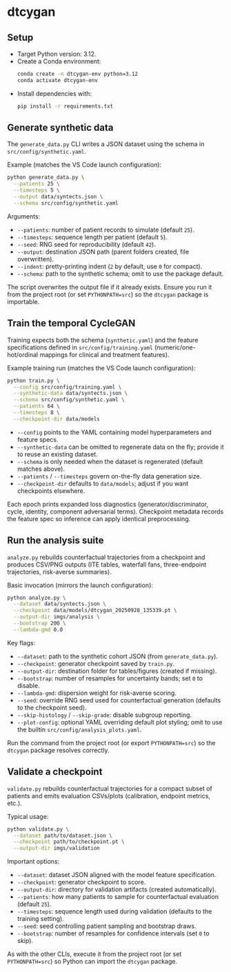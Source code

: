 # dtcygan

## Setup
- Target Python version: 3.12.
- Create a Conda environment:
  ```bash
  conda create -n dtcygan-env python=3.12
  conda activate dtcygan-env
  ```
- Install dependencies with:
  ```bash
  pip install -r requirements.txt
  ```

## Generate synthetic data
The `generate_data.py` CLI writes a JSON dataset using the schema in `src/config/synthetic.yaml`.

Example (matches the VS Code launch configuration):

```bash
python generate_data.py \
  --patients 25 \
  --timesteps 5 \
  --output data/syntects.json \
  --schema src/config/synthetic.yaml
```

Arguments:

- `--patients`: number of patient records to simulate (default `25`).
- `--timesteps`: sequence length per patient (default `5`).
- `--seed`: RNG seed for reproducibility (default `42`).
- `--output`: destination JSON path (parent folders created, file overwritten).
- `--indent`: pretty-printing indent (`2` by default, use `0` for compact).
- `--schema`: path to the synthetic schema; omit to use the package default.

The script overwrites the output file if it already exists. Ensure you run it from the project root (or set `PYTHONPATH=src`) so the `dtcygan` package is importable.

## Train the temporal CycleGAN
Training expects both the schema (`synthetic.yaml`) and the feature specifications defined in `src/config/training.yaml` (numeric/one-hot/ordinal mappings for clinical and treatment features).

Example training run (matches the VS Code launch configuration):

```bash
python train.py \
  --config src/config/training.yaml \
  --synthetic-data data/syntects.json \
  --schema src/config/synthetic.yaml \
  --patients 64 \
  --timesteps 8 \
  --checkpoint-dir data/models
```

- `--config` points to the YAML containing model hyperparameters and feature specs.
- `--synthetic-data` can be omitted to regenerate data on the fly; provide it to reuse an existing dataset.
- `--schema` is only needed when the dataset is regenerated (default matches above).
- `--patients` / `--timesteps` govern on-the-fly data generation size.
- `--checkpoint-dir` defaults to `data/models`; adjust if you want checkpoints elsewhere.

Each epoch prints expanded loss diagnostics (generator/discriminator, cycle, identity, component adversarial terms). Checkpoint metadata records the feature spec so inference can apply identical preprocessing.

## Run the analysis suite
`analyze.py` rebuilds counterfactual trajectories from a checkpoint and produces CSV/PNG outputs (ITE tables, waterfall fans, three-endpoint trajectories, risk-averse summaries).

Basic invocation (mirrors the launch configuration):

```bash
python analyze.py \
  --dataset data/syntects.json \
  --checkpoint data/models/dtcygan_20250928_135339.pt \
  --output-dir imgs/analysis \
  --bootstrap 200 \
  --lambda-gmd 0.0
```

Key flags:

- `--dataset`: path to the synthetic cohort JSON (from `generate_data.py`).
- `--checkpoint`: generator checkpoint saved by `train.py`.
- `--output-dir`: destination folder for tables/figures (created if missing).
- `--bootstrap`: number of resamples for uncertainty bands; set `0` to disable.
- `--lambda-gmd`: dispersion weight for risk-averse scoring.
- `--seed`: override RNG seed used for counterfactual generation (defaults to the checkpoint seed).
- `--skip-histology` / `--skip-grade`: disable subgroup reporting.
- `--plot-config`: optional YAML overriding default plot styling; omit to use the builtin `src/config/analysis_plots.yaml`.

Run the command from the project root (or export `PYTHONPATH=src`) so the `dtcygan` package resolves correctly.

## Validate a checkpoint
`validate.py` rebuilds counterfactual trajectories for a compact subset of patients and emits evaluation CSVs/plots (calibration, endpoint metrics, etc.).

Typical usage:

```bash
python validate.py \
  --dataset path/to/dataset.json \
  --checkpoint path/to/checkpoint.pt \
  --output-dir imgs/validation
```

Important options:

- `--dataset`: dataset JSON aligned with the model feature specification.
- `--checkpoint`: generator checkpoint to score.
- `--output-dir`: directory for validation artifacts (created automatically).
- `--patients`: how many patients to sample for counterfactual evaluation (default `25`).
- `--timesteps`: sequence length used during validation (defaults to the training setting).
- `--seed`: seed controlling patient sampling and bootstrap draws.
- `--bootstrap`: number of resamples for confidence intervals (set `0` to skip).

As with the other CLIs, execute it from the project root (or set `PYTHONPATH=src`) so Python can import the `dtcygan` package.
